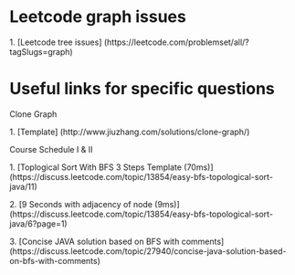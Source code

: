 # Leetcode graph issues
<p>1. [Leetcode tree issues] (https://leetcode.com/problemset/all/?tagSlugs=graph)

# Useful links for specific questions
<p>Clone Graph
<p>1. [Template] (http://www.jiuzhang.com/solutions/clone-graph/)

<p>Course Schedule I & II
<p>1. [Toplogical Sort With BFS 3 Steps Template (70ms)] (https://discuss.leetcode.com/topic/13854/easy-bfs-topological-sort-java/11)
<p>2. [9 Seconds with adjacency of node (9ms)] (https://discuss.leetcode.com/topic/13854/easy-bfs-topological-sort-java/6?page=1)
<p>3. [Concise JAVA solution based on BFS with comments] (https://discuss.leetcode.com/topic/27940/concise-java-solution-based-on-bfs-with-comments)
